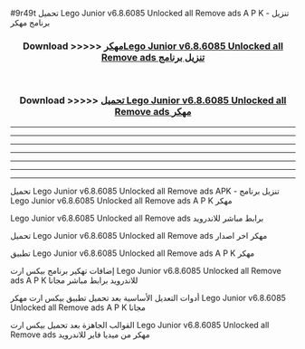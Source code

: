 #9r49t تحميل Lego Junior v6.8.6085 Unlocked all Remove ads  A P K - تنزيل برنامج مهكر



<div align="center">
<h3>Download >>>>> <a href="https://runaway1.web.app/?sq=Lego Junior v6.8.6085 Unlocked all Remove ads ">مهكرLego Junior v6.8.6085 Unlocked all Remove ads  تنزيل برنامج</a></h3><br>

<h3>Download >>>>> <a href="https://runaway1.web.app/?sq=Lego Junior v6.8.6085 Unlocked all Remove ads ">تحميل Lego Junior v6.8.6085 Unlocked all Remove ads  مهكر</a></h3>
</div>


----------------------------------------------------------

----------------------------------------------------------

----------------------------------------------------------

----------------------------------------------------------

----------------------------------------------------------

----------------------------------------------------------

----------------------------------------------------------

تحميل Lego Junior v6.8.6085 Unlocked all Remove ads  APK - تنزيل برنامج Lego Junior v6.8.6085 Unlocked all Remove ads  A P K مهكر

Lego Junior v6.8.6085 Unlocked all Remove ads  برابط مباشر للاندرويد

تحميل Lego Junior v6.8.6085 Unlocked all Remove ads  مهكر اخر اصدار

تطبيق Lego Junior v6.8.6085 Unlocked all Remove ads  A P K مهكر

إضافات تهكير برنامج بيكس ارت Lego Junior v6.8.6085 Unlocked all Remove ads  A P K للاندرويد برابط مباشر مجانا

أدوات التعديل الأساسية بعد تحميل تطبيق بيكس ارت مهكر Lego Junior v6.8.6085 Unlocked all Remove ads  A P K مجانا

القوالب الجاهزة بعد تحميل بيكس ارت Lego Junior v6.8.6085 Unlocked all Remove ads  مهكر من ميديا فاير للاندرويد


